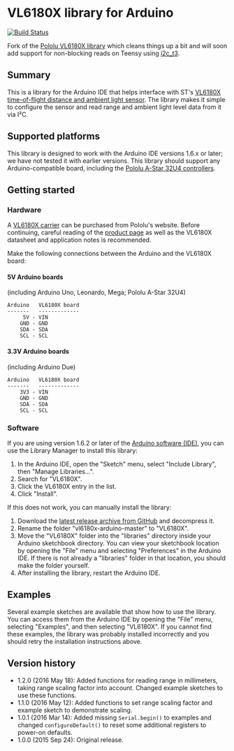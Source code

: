 # VL6180X library for Arduino

[![Build Status](https://travis-ci.org/mje-nz/vl6180x-arduino.svg?branch=master)](https://travis-ci.org/mje-nz/vl6180x-arduino)<br/>

Fork of the [Pololu VL6180X library](https://github.com/pololu/vl6180x-arduino) which cleans things up a bit and will soon add support for non-blocking reads on Teensy using [i2c_t3](https://github.com/nox771/i2c_t3).

## Summary

This is a library for the Arduino IDE that helps interface with ST's [VL6180X time-of-flight distance and ambient light sensor](https://www.pololu.com/product/2489).  The library makes it simple to configure the sensor and read range and ambient light level data from it via I&sup2;C.

## Supported platforms

This library is designed to work with the Arduino IDE versions 1.6.x or later; we have not tested it with earlier versions.  This library should support any Arduino-compatible board, including the [Pololu A-Star 32U4 controllers](https://www.pololu.com/category/149/a-star-programmable-controllers).

## Getting started

### Hardware

A [VL6180X carrier](https://www.pololu.com/product/2489) can be purchased from Pololu's website.  Before continuing, careful reading of the [product page](https://www.pololu.com/product/2489) as well as the VL6180X datasheet and application notes is recommended.

Make the following connections between the Arduino and the VL6180X board:

#### 5V Arduino boards

(including Arduino Uno, Leonardo, Mega; Pololu A-Star 32U4)

    Arduino   VL6180X board
    -------   -------------
         5V - VIN
        GND - GND
        SDA - SDA
        SCL - SCL

#### 3.3V Arduino boards

(including Arduino Due)

    Arduino   VL6180X board
    -------   -------------
        3V3 - VIN
        GND - GND
        SDA - SDA
        SCL - SCL

### Software

If you are using version 1.6.2 or later of the [Arduino software (IDE)](http://www.arduino.cc/en/Main/Software), you can use the Library Manager to install this library:

1. In the Arduino IDE, open the "Sketch" menu, select "Include Library", then "Manage Libraries...".
2. Search for "VL6180X".
3. Click the VL6180X entry in the list.
4. Click "Install".

If this does not work, you can manually install the library:

1. Download the [latest release archive from GitHub](https://github.com/pololu/vl6180x-arduino/releases) and decompress it.
2. Rename the folder "vl6180x-arduino-master" to "VL6180X".
3. Move the "VL6180X" folder into the "libraries" directory inside your Arduino sketchbook directory.  You can view your sketchbook location by opening the "File" menu and selecting "Preferences" in the Arduino IDE.  If there is not already a "libraries" folder in that location, you should make the folder yourself.
4. After installing the library, restart the Arduino IDE.

## Examples

Several example sketches are available that show how to use the library. You can access them from the Arduino IDE by opening the "File" menu, selecting "Examples", and then selecting "VL6180X". If you cannot find these examples, the library was probably installed incorrectly and you should retry the installation instructions above.

## Version history

* 1.2.0 (2016 May 18): Added functions for reading range in millimeters, taking range scaling factor into account. Changed example sketches to use these functions.
* 1.1.0 (2016 May 12): Added functions to set range scaling factor and example sketch to demonstrate scaling.
* 1.0.1 (2016 Mar 14): Added missing `Serial.begin()` to examples and changed `configureDefault()` to reset some additional registers to power-on defaults.
* 1.0.0 (2015 Sep 24): Original release.
